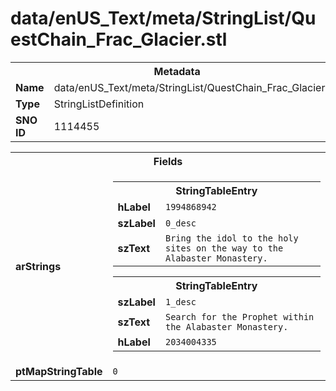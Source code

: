 <h1>data/enUS_Text/meta/StringList/QuestChain_Frac_Glacier.stl</h1><table><tr><th colspan="100%">Metadata</th></tr><tr><td><b>Name</b></td><td>data/enUS_Text/meta/StringList/QuestChain_Frac_Glacier.stl</td></tr><tr><td><b>Type</b></td><td>StringListDefinition</td></tr><tr><td><b>SNO ID</b></td><td>1114455</td></tr></table>

<table><tr><th colspan="100%">Fields</th></tr><tr><td><b>arStrings</b></td><td><table><tr><th colspan="100%">StringTableEntry</th></tr><tr><td><b>hLabel</b></td><td><code>1994868942</code></td></tr><tr><td><b>szLabel</b></td><td><code>0_desc</code></td></tr><tr><td><b>szText</b></td><td><code>Bring the idol to the holy sites on the way to the Alabaster Monastery.</code></td></tr></table>


<table><tr><th colspan="100%">StringTableEntry</th></tr><tr><td><b>szLabel</b></td><td><code>1_desc</code></td></tr><tr><td><b>szText</b></td><td><code>Search for the Prophet within the Alabaster Monastery.</code></td></tr><tr><td><b>hLabel</b></td><td><code>2034004335</code></td></tr></table>


</td></tr><tr><td><b>ptMapStringTable</b></td><td><code>0</code></td></tr></table>

